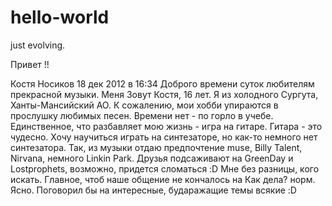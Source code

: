 # hello-world
just evolving.

Привет !!

Костя Носиков 18 дек 2012 в 16:34
Доброго времени суток любителям прекрасной музыки.
Меня Зовут Костя, 16 лет.
Я из холодного Сургута, Ханты-Мансийский АО.
К сожалению, мои хобби упираются в прослушку любимых песен. Времени нет - по горло в учебе. Единственное, что разбавляет мою жизнь - игра на гитаре. Гитара - это чудесно. Хочу научиться играть на синтезаторе, но как-то немного нет синтезатора. Так, из музыки отдаю предпочтение muse, Billy Talent, Nirvana, немного Linkin Park. Друзья подсаживают на GreenDay и Lostprophets, возможно, придется сломаться :D
Мне без разницы, кого искать. Главное, чтоб наше общение не кончалось на Как дела? норм. Ясно.
Поговорил бы на интересные, бударажащие темы всякие :D
